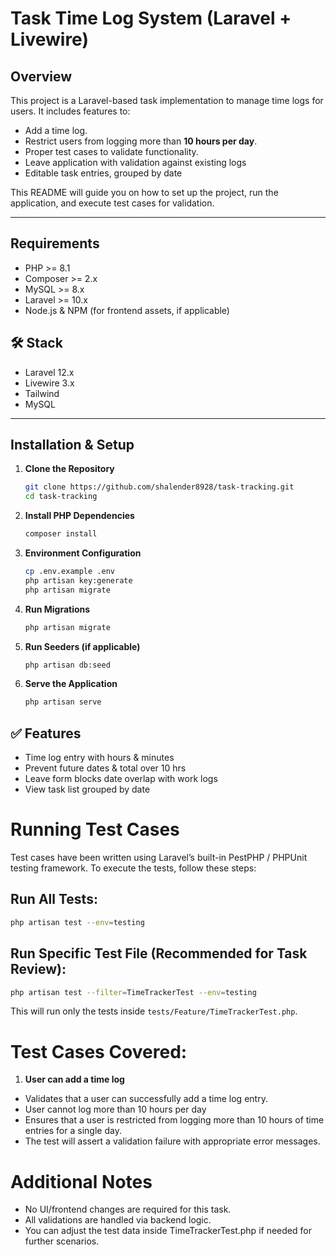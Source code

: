 # Task Time Log System (Laravel + Livewire)

## Overview

This project is a Laravel-based task implementation to manage time logs for users. It includes features to:
- Add a time log.
- Restrict users from logging more than **10 hours per day**.
- Proper test cases to validate functionality.
- Leave application with validation against existing logs
- Editable task entries, grouped by date

This README will guide you on how to set up the project, run the application, and execute test cases for validation.

---

## Requirements

- PHP >= 8.1
- Composer >= 2.x
- MySQL >= 8.x
- Laravel >= 10.x
- Node.js & NPM (for frontend assets, if applicable)


## 🛠️ Stack
- Laravel 12.x
- Livewire 3.x
- Tailwind
- MySQL

---

## Installation & Setup

1. **Clone the Repository**
   ```bash
   git clone https://github.com/shalender8928/task-tracking.git
   cd task-tracking
   ```
2. **Install PHP Dependencies**
   ```bash
   composer install
   ```
3. **Environment Configuration**
   ```bash
   cp .env.example .env
   php artisan key:generate
   php artisan migrate
   ```
4. **Run Migrations**
   ```bash
   php artisan migrate
   ```
5. **Run Seeders (if applicable)**
   ```bash
   php artisan db:seed
   ```
5. **Serve the Application**
   ```bash
   php artisan serve
   ```

## ✅ Features
- Time log entry with hours & minutes
- Prevent future dates & total over 10 hrs
- Leave form blocks date overlap with work logs
- View task list grouped by date

# Running Test Cases
Test cases have been written using Laravel’s built-in PestPHP / PHPUnit testing framework. To execute the tests, follow these steps:

## Run All Tests:
   ```bash
   php artisan test --env=testing
   ```
## Run Specific Test File (Recommended for Task Review):
   ```bash
   php artisan test --filter=TimeTrackerTest --env=testing
   ```
This will run only the tests inside `tests/Feature/TimeTrackerTest.php`.

# Test Cases Covered:
1. **User can add a time log**

- Validates that a user can successfully add a time log entry.
- User cannot log more than 10 hours per day
- Ensures that a user is restricted from logging more than 10 hours of time entries for a single day.
- The test will assert a validation failure with appropriate error messages.

# Additional Notes
- No UI/frontend changes are required for this task.
- All validations are handled via backend logic.
- You can adjust the test data inside TimeTrackerTest.php if needed for further scenarios.